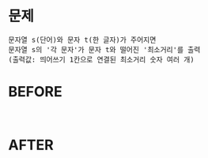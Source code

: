 # 문제

<pre>
문자열 s(단어)와 문자 t(한 글자)가 주어지면 
문자열 s의 '각 문자'가 문자 t와 떨어진 '최소거리'를 출력
(출력값: 띄어쓰기 1칸으로 연결된 최소거리 숫자 여러 개)
</pre>

# BEFORE

<pre>

</pre>

# AFTER

<pre>

</pre>
